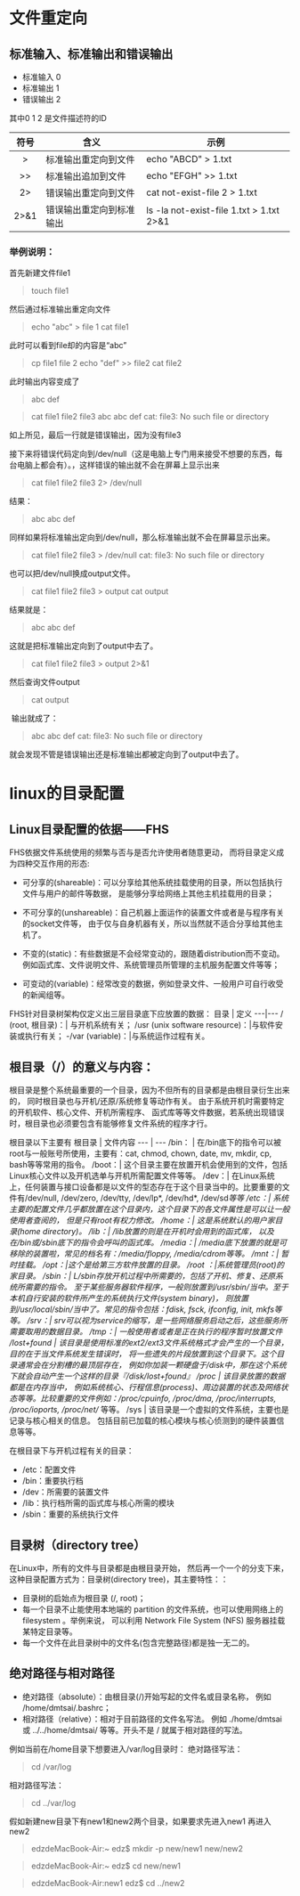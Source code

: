 # 文件重定向
## 标准输入、标准输出和错误输出

- 标准输入 0
- 标准输出 1
- 错误输出 2

其中0 1 2 是文件描述符的ID

|符号 | 含义 | 示例|
:---: | --- | ---
|> | 标准输出重定向到文件 | echo "ABCD" > 1.txt|
|>> | 标准输出追加到文件 | echo "EFGH" >> 1.txt|
|2> | 错误输出重定向到文件 | cat not-exist-file 2 > 1.txt|
|2>&1 | 错误输出重定向到标准输出 | ls -la not-exist-file 1.txt > 1.txt 2>&1|

### 举例说明：
首先新建文件file1
> touch file1

然后通过标准输出重定向文件
> echo "abc" > file 1
> cat file1

此时可以看到file却的内容是“abc”

> cp file1 file 2 
> echo "def" >> file2
> cat file2

此时输出内容变成了
> abc
> def


> cat file1 file2 file3
> abc
> abc
> def
> cat: file3: No such file or directory

如上所见，最后一行就是错误输出，因为没有file3 

接下来将错误代码定向到/dev/null（这是电脑上专门用来接受不想要的东西，每台电脑上都会有）。，这样错误的输出就不会在屏幕上显示出来

> cat file1 file2 file3 2> /dev/null

结果：
> abc
> abc
> def

同样如果将标准输出定向到/dev/null，那么标准输出就不会在屏幕显示出来。
> cat file1 file2 file3 > /dev/null
> cat: file3: No such file or directory

也可以把/dev/null换成output文件。
> cat file1 file2 file3 > output
> cat output

结果就是：
> abc
> abc
> def

这就是把标准输出定向到了output中去了。

> cat file1 file2 file3 > output 2>&1
 
然后查询文件output 
> cat output

 输出就成了：
> abc
> abc
> def
> cat: file3: No such file or directory

就会发现不管是错误输出还是标准输出都被定向到了output中去了。

# linux的目录配置

## Linux目录配置的依据——FHS

FHS依据文件系统使用的频繁与否与是否允许使用者随意更动， 而将目录定义成为四种交互作用的形态:

- 可分享的(shareable)：可以分享给其他系统挂载使用的目录，所以包括执行文件与用户的邮件等数据， 是能够分享给网络上其他主机挂载用的目录；

- 不可分享的(unshareable)：自己机器上面运作的装置文件或者是与程序有关的socket文件等， 由于仅与自身机器有关，所以当然就不适合分享给其他主机了。

- 不变的(static)：有些数据是不会经常变动的，跟随着distribution而不变动。 例如函式库、文件说明文件、系统管理员所管理的主机服务配置文件等等；

- 可变动的(variable)：经常改变的数据，例如登录文件、一般用户可自行收受的新闻组等。

FHS针对目录树架构仅定义出三层目录底下应放置的数据：
目录 | 定义
---|---
/ (root, 根目录)：| 与开机系统有关；
/usr (unix software resource)：|与软件安装或执行有关；
-/var (variable)：|与系统运作过程有关。

## 根目录（/）的意义与内容：

根目录是整个系统最重要的一个目录，因为不但所有的目录都是由根目录衍生出来的， 同时根目录也与开机/还原/系统修复等动作有关。 由于系统开机时需要特定的开机软件、核心文件、开机所需程序、 函式库等等文件数据，若系统出现错误时，根目录也必须要包含有能够修复文件系统的程序才行。

根目录以下主要有
根目录 | 文件内容
--- | ---
/bin： | 在/bin底下的指令可以被root与一般账号所使用，主要有：cat, chmod, chown, date, mv, mkdir, cp, bash等等常用的指令。
/boot：| 这个目录主要在放置开机会使用到的文件，包括Linux核心文件以及开机选单与开机所需配置文件等等。 
/dev：| 在Linux系统上，任何装置与接口设备都是以文件的型态存在于这个目录当中的。比要重要的文件有/dev/null, /dev/zero, /dev/tty, /dev/lp*, /dev/hd*, /dev/sd*等等
/etc：| 系统主要的配置文件几乎都放置在这个目录内，这个目录下的各文件属性是可以让一般使用者查阅的， 但是只有root有权力修改。
/home：| 这是系统默认的用户家目录(home directory)。
/lib：| /lib放置的则是在开机时会用到的函式库， 以及在/bin或/sbin底下的指令会呼叫的函式库。
/media：| /media底下放置的就是可移除的装置啦，常见的档名有：/media/floppy, /media/cdrom等等。
/mnt：| 暂时挂载。
/opt：|这个是给第三方软件放置的目录。
/root	：|系统管理员(root)的家目录。
/sbin：| L/sbin存放开机过程中所需要的，包括了开机、修复、还原系统所需要的指令。 至于某些服务器软件程序，一般则放置到/usr/sbin/当中。至于本机自行安装的软件所产生的系统执行文件(system binary)， 则放置到/usr/local/sbin/当中了。常见的指令包括：fdisk, fsck, ifconfig, init, mkfs等等。
/srv：| srv可以视为service的缩写，是一些网络服务启动之后，这些服务所需要取用的数据目录。
/tmp：| 一般使用者或者是正在执行的程序暂时放置文件
/lost+found	| 该目录是使用标准的ext2/ext3文件系统格式才会产生的一个目录，目的在于当文件系统发生错误时， 将一些遗失的片段放置到这个目录下。这个目录通常会在分割槽的最顶层存在， 例如你加装一颗硬盘于/disk中，那在这个系统下就会自动产生一个这样的目录『/disk/lost+found』
/proc | 该目录放置的数据都是在内存当中， 例如系统核心、行程信息(process)、周边装置的状态及网络状态等等。比较重要的文件例如：/proc/cpuinfo, /proc/dma, /proc/interrupts, /proc/ioports, /proc/net/* 等等。
/sys |  该目录是一个虚拟的文件系统，主要也是记录与核心相关的信息。 包括目前已加载的核心模块与核心侦测到的硬件装置信息等等。


在根目录下与开机过程有关的目录：
- /etc：配置文件
- /bin：重要执行档
- /dev：所需要的装置文件
- /lib：执行档所需的函式库与核心所需的模块
- /sbin：重要的系统执行文件

## 目录树（directory tree）

在Linux中，所有的文件与目录都是由根目录开始， 然后再一个一个的分支下来，这种目录配置方式为：目录树(directory tree)，其主要特性：：
- 目录树的启始点为根目录 (/, root)；
- 每一个目录不止能使用本地端的 partition 的文件系统，也可以使用网络上的 filesystem 。举例来说， 可以利用 Network File System (NFS) 服务器挂载某特定目录等。
- 每一个文件在此目录树中的文件名(包含完整路径)都是独一无二的。

## 绝对路径与相对路径

- 绝对路径（absolute）：由根目录(/)开始写起的文件名或目录名称， 例如 /home/dmtsai/.bashrc；
- 相对路径（relative）：相对于目前路径的文件名写法。 例如 ./home/dmtsai 或 ../../home/dmtsai/ 等等。开头不是 / 就属于相对路径的写法。

例如当前在/home目录下想要进入/var/log目录时：
绝对路径写法：
> cd /var/log

相对路径写法：
> cd ../var/log


假如新建new目录下有new1和new2两个目录，如果要求先进入new1 再进入new2

> edzdeMacBook-Air:~ edz$ mkdir -p new/new1 new/new2

> edzdeMacBook-Air:~ edz$ cd new/new1

>edzdeMacBook-Air:new1 edz$ cd ../new2
